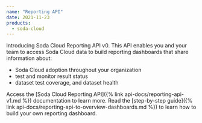 ```yaml
---
name: "Reporting API"
date: 2021-11-23
products:
  - soda-cloud
---
```


Introducing Soda Cloud Reporting API v0. This API enables you and your team to access Soda Cloud data to build reporting dashboards that share information about:
* Soda Cloud adoption throughout your organization
* test and monitor result status 
* dataset test coverage, and dataset health

Access the [Soda Cloud Reporting API]({% link api-docs/reporting-api-v1.md %}) documentation to learn more. Read the [step-by-step guide]({% link api-docs/reporting-api-to-overview-dashboards.md %}) to learn how to build your own reporting dashboard.
